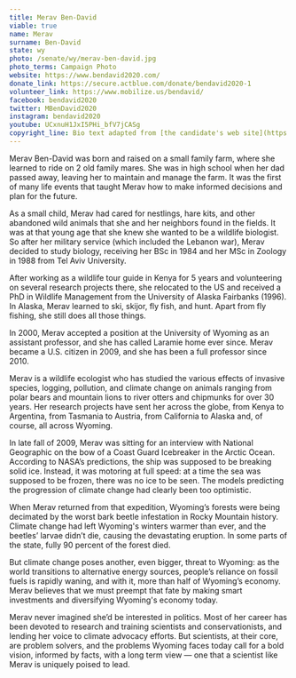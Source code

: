 ```yaml
---
title: Merav Ben-David
viable: true
name: Merav
surname: Ben-David
state: wy
photo: /senate/wy/merav-ben-david.jpg
photo_terms: Campaign Photo
website: https://www.bendavid2020.com/
donate_link: https://secure.actblue.com/donate/bendavid2020-1
volunteer_link: https://www.mobilize.us/bendavid/
facebook: bendavid2020
twitter: MBenDavid2020
instagram: bendavid2020
youtube: UCxnuH1JxI5PHi_bfV7jCASg
copyright_line: Bio text adapted from [the candidate's web site](https://www.bendavid2020.com/merav) and may be &copy; Ben-David 2020.
---
```

Merav Ben-David was born and raised on a small family farm, where she learned to ride on 2 old family mares. She was in high school when her dad passed away, leaving her to maintain and manage the farm. It was the first of many life events that taught Merav how to make informed decisions and plan for the future.

As a small child, Merav had cared for nestlings, hare kits, and other abandoned wild animals that she and her neighbors found in the fields. It was at that young age that she knew she wanted to be a wildlife biologist. So after her military service (which included the Lebanon war), Merav decided to study biology, receiving her BSc in 1984 and her MSc in Zoology in 1988 from Tel Aviv University.

After working as a wildlife tour guide in Kenya for 5 years and volunteering on several research projects there, she relocated to the US and received a PhD in Wildlife Management from the University of Alaska Fairbanks (1996). In Alaska, Merav learned to ski, skijor, fly fish, and hunt. Apart from fly fishing, she still does all those things.

In 2000, Merav accepted a position at the University of Wyoming as an assistant professor, and she has called Laramie home ever since. Merav became a U.S. citizen in 2009, and she has been a full professor since 2010.

Merav is a wildlife ecologist who has studied the various effects of invasive species, logging, pollution, and climate change on animals ranging from polar bears and mountain lions to river otters and chipmunks for over 30 years. Her research projects have sent her across the globe, from Kenya to Argentina, from Tasmania to Austria, from California to Alaska and, of course, all across Wyoming.

In late fall of 2009, Merav was sitting for an interview with National Geographic on the bow of a Coast Guard Icebreaker in the Arctic Ocean. According to NASA’s predictions, the ship was supposed to be breaking solid ice. Instead, it was motoring at full speed: at a time the sea was supposed to be frozen, there was no ice to be seen. The models predicting the progression of climate change had clearly been too optimistic.

When Merav returned from that expedition, Wyoming’s forests were being decimated by the worst bark beetle infestation in Rocky Mountain history. Climate change had left Wyoming's winters warmer than ever, and the beetles’ larvae didn’t die, causing the devastating eruption. In some parts of the state, fully 90 percent of the forest died.

But climate change poses another, even bigger, threat to Wyoming: as the world transitions to alternative energy sources, people’s reliance on fossil fuels is rapidly waning, and with it, more than half of Wyoming’s economy. Merav believes that we must preempt that fate by making smart investments and diversifying Wyoming's economy today.

Merav never imagined she’d be interested in politics. Most of her career has been devoted to research and training scientists and conservationists, and lending her voice to climate advocacy efforts. But scientists, at their core, are problem solvers, and the problems Wyoming faces today call for a bold vision, informed by facts, with a long term view &mdash; one that a scientist like Merav is uniquely poised to lead.
